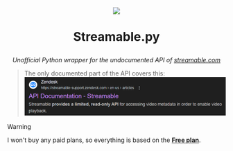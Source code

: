 <h1 align="center">
    <img src="https://ui-statics-cf.streamable.com/web/static/media/logo.9593dd2b0e8f4b4f68c2.gif" width="75" height="auto">
    <p>Streamable.py</p>
</h1>
<p align="center">
    <i>
        Unofficial Python wrapper for the undocumented API of <a href="https://streamable.com">streamable.com</a>
    </i>
</p>

> The only documented part of the API covers this:
> ![Search result](./img/search-result.png)

> [!WARNING]
>
> I won't buy any paid plans, so everything is based on the [**Free plan**](https://streamable.com/pricing).
